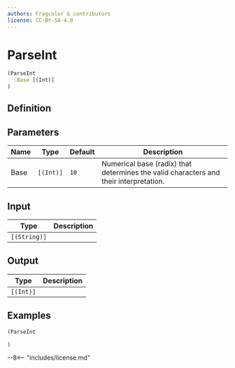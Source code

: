 ```yaml
---
authors: Fragcolor & contributors
license: CC-BY-SA-4.0
---
```



# ParseInt

```clojure
(ParseInt
  :Base [(Int)]
)
```


## Definition




## Parameters

| Name | Type | Default | Description |
|------|------|---------|-------------|
| Base | `[(Int)]` | `10` | Numerical base (radix) that determines the valid characters and their interpretation. |


## Input

| Type | Description |
|------|-------------|
| `[(String)]` |  |


## Output

| Type | Description |
|------|-------------|
| `[(Int)]` |  |


## Examples

```clojure
(ParseInt

)
```


--8<-- "includes/license.md"
